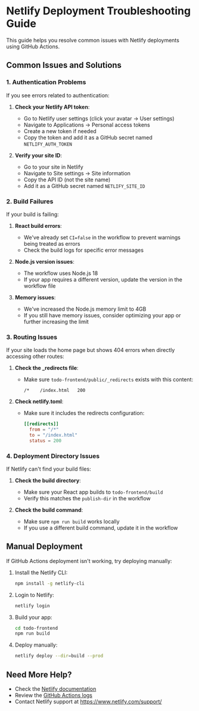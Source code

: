 # Netlify Deployment Troubleshooting Guide

This guide helps you resolve common issues with Netlify deployments using GitHub Actions.

## Common Issues and Solutions

### 1. Authentication Problems

If you see errors related to authentication:

1. **Check your Netlify API token**:
   - Go to Netlify user settings (click your avatar → User settings)
   - Navigate to Applications → Personal access tokens
   - Create a new token if needed
   - Copy the token and add it as a GitHub secret named `NETLIFY_AUTH_TOKEN`

2. **Verify your site ID**:
   - Go to your site in Netlify
   - Navigate to Site settings → Site information
   - Copy the API ID (not the site name)
   - Add it as a GitHub secret named `NETLIFY_SITE_ID`

### 2. Build Failures

If your build is failing:

1. **React build errors**:
   - We've already set `CI=false` in the workflow to prevent warnings being treated as errors
   - Check the build logs for specific error messages

2. **Node.js version issues**:
   - The workflow uses Node.js 18
   - If your app requires a different version, update the version in the workflow file

3. **Memory issues**:
   - We've increased the Node.js memory limit to 4GB
   - If you still have memory issues, consider optimizing your app or further increasing the limit

### 3. Routing Issues

If your site loads the home page but shows 404 errors when directly accessing other routes:

1. **Check the _redirects file**:
   - Make sure `todo-frontend/public/_redirects` exists with this content:
     ```
     /*    /index.html   200
     ```

2. **Check netlify.toml**:
   - Make sure it includes the redirects configuration:
     ```toml
     [[redirects]]
       from = "/*"
       to = "/index.html"
       status = 200
     ```

### 4. Deployment Directory Issues

If Netlify can't find your build files:

1. **Check the build directory**:
   - Make sure your React app builds to `todo-frontend/build`
   - Verify this matches the `publish-dir` in the workflow

2. **Check the build command**:
   - Make sure `npm run build` works locally
   - If you use a different build command, update it in the workflow

## Manual Deployment

If GitHub Actions deployment isn't working, try deploying manually:

1. Install the Netlify CLI:
   ```bash
   npm install -g netlify-cli
   ```

2. Login to Netlify:
   ```bash
   netlify login
   ```

3. Build your app:
   ```bash
   cd todo-frontend
   npm run build
   ```

4. Deploy manually:
   ```bash
   netlify deploy --dir=build --prod
   ```

## Need More Help?

- Check the [Netlify documentation](https://docs.netlify.com/)
- Review the [GitHub Actions logs](https://github.com/YOUR_USERNAME/todo/actions)
- Contact Netlify support at https://www.netlify.com/support/